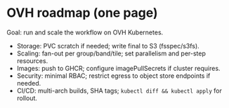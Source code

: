 # OVH roadmap (one page)

Goal: run and scale the workflow on OVH Kubernetes.

- Storage: PVC scratch if needed; write final to S3 (fsspec/s3fs).
- Scaling: fan-out per group/band/tile; set parallelism and per-step resources.
- Images: push to GHCR; configure imagePullSecrets if cluster requires.
- Security: minimal RBAC; restrict egress to object store endpoints if needed.
- CI/CD: multi-arch builds, SHA tags; `kubectl diff && kubectl apply` for rollout.
